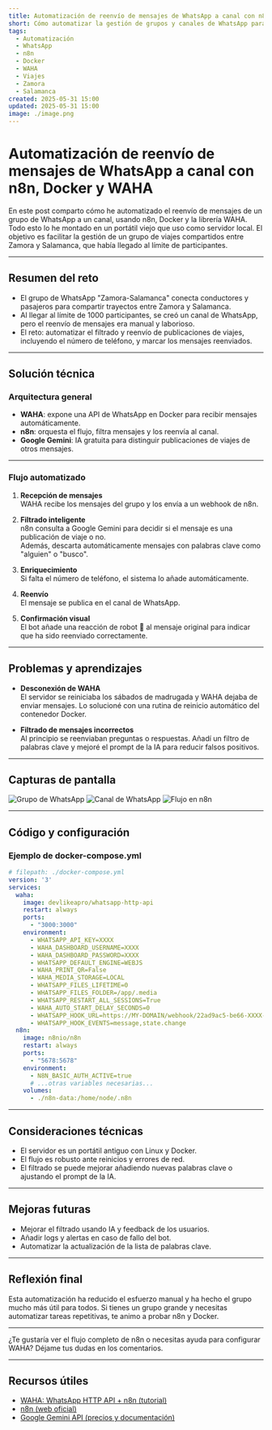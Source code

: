 ```yaml
---
title: Automatización de reenvío de mensajes de WhatsApp a canal con n8n, Docker y WAHA
short: Cómo automatizar la gestión de grupos y canales de WhatsApp para viajes compartidos en Zamora y Salamanca usando n8n y Docker.
tags:
  - Automatización
  - WhatsApp
  - n8n
  - Docker
  - WAHA
  - Viajes
  - Zamora
  - Salamanca
created: 2025-05-31 15:00
updated: 2025-05-31 15:00
image: ./image.png
---
```


# Automatización de reenvío de mensajes de WhatsApp a canal con n8n, Docker y WAHA

En este post comparto cómo he automatizado el reenvío de mensajes de un grupo de WhatsApp a un canal, usando n8n, Docker y la librería WAHA. Todo esto lo he montado en un portátil viejo que uso como servidor local. El objetivo es facilitar la gestión de un grupo de viajes compartidos entre Zamora y Salamanca, que había llegado al límite de participantes.

---

## Resumen del reto

- El grupo de WhatsApp "Zamora-Salamanca" conecta conductores y pasajeros para compartir trayectos entre Zamora y Salamanca.
- Al llegar al límite de 1000 participantes, se creó un canal de WhatsApp, pero el reenvío de mensajes era manual y laborioso.
- El reto: automatizar el filtrado y reenvío de publicaciones de viajes, incluyendo el número de teléfono, y marcar los mensajes reenviados.

---

## Solución técnica

### Arquitectura general

- **WAHA**: expone una API de WhatsApp en Docker para recibir mensajes automáticamente.
- **n8n**: orquesta el flujo, filtra mensajes y los reenvía al canal.
- **Google Gemini**: IA gratuita para distinguir publicaciones de viajes de otros mensajes.

---

### Flujo automatizado

1. **Recepción de mensajes**  
   WAHA recibe los mensajes del grupo y los envía a un webhook de n8n.

2. **Filtrado inteligente**  
   n8n consulta a Google Gemini para decidir si el mensaje es una publicación de viaje o no.  
   Además, descarta automáticamente mensajes con palabras clave como "alguien" o "busco".

3. **Enriquecimiento**  
   Si falta el número de teléfono, el sistema lo añade automáticamente.

4. **Reenvío**  
   El mensaje se publica en el canal de WhatsApp.

5. **Confirmación visual**  
   El bot añade una reacción de robot 🤖 al mensaje original para indicar que ha sido reenviado correctamente.

---

## Problemas y aprendizajes

- **Desconexión de WAHA**  
  El servidor se reiniciaba los sábados de madrugada y WAHA dejaba de enviar mensajes. Lo solucioné con una rutina de reinicio automático del contenedor Docker.

- **Filtrado de mensajes incorrectos**  
  Al principio se reenviaban preguntas o respuestas. Añadí un filtro de palabras clave y mejoré el prompt de la IA para reducir falsos positivos.

---

## Capturas de pantalla

![Grupo de WhatsApp](./whatsapp-group.png)
![Canal de WhatsApp](./whatsapp-channel.png)
![Flujo en n8n](./image.png)

---

## Código y configuración

### Ejemplo de docker-compose.yml

```yaml
# filepath: ./docker-compose.yml
version: '3'
services:
  waha:
    image: devlikeapro/whatsapp-http-api
    restart: always
    ports:
      - "3000:3000"
    environment:
      - WHATSAPP_API_KEY=XXXX
      - WAHA_DASHBOARD_USERNAME=XXXX
      - WAHA_DASHBOARD_PASSWORD=XXXX
      - WHATSAPP_DEFAULT_ENGINE=WEBJS
      - WAHA_PRINT_QR=False
      - WAHA_MEDIA_STORAGE=LOCAL
      - WHATSAPP_FILES_LIFETIME=0
      - WHATSAPP_FILES_FOLDER=/app/.media
      - WHATSAPP_RESTART_ALL_SESSIONS=True
      - WAHA_AUTO_START_DELAY_SECONDS=0
      - WHATSAPP_HOOK_URL=https://MY-DOMAIN/webhook/22ad9ac5-be66-XXXX-XXXX-XXXXXXXXX/waha
      - WHATSAPP_HOOK_EVENTS=message,state.change
  n8n:
    image: n8nio/n8n
    restart: always
    ports:
      - "5678:5678"
    environment:
      - N8N_BASIC_AUTH_ACTIVE=true
      # ...otras variables necesarias...
    volumes:
      - ./n8n-data:/home/node/.n8n
```

---

## Consideraciones técnicas

- El servidor es un portátil antiguo con Linux y Docker.
- El flujo es robusto ante reinicios y errores de red.
- El filtrado se puede mejorar añadiendo nuevas palabras clave o ajustando el prompt de la IA.

---

## Mejoras futuras

- Mejorar el filtrado usando IA y feedback de los usuarios.
- Añadir logs y alertas en caso de fallo del bot.
- Automatizar la actualización de la lista de palabras clave.

---

## Reflexión final

Esta automatización ha reducido el esfuerzo manual y ha hecho el grupo mucho más útil para todos. Si tienes un grupo grande y necesitas automatizar tareas repetitivas, te animo a probar n8n y Docker.

---

¿Te gustaría ver el flujo completo de n8n o necesitas ayuda para configurar WAHA? Déjame tus dudas en los comentarios.

---

## Recursos útiles

- [WAHA: WhatsApp HTTP API + n8n (tutorial)](https://waha.devlike.pro/blog/waha-n8n/)
- [n8n (web oficial)](https://n8n.io/)
- [Google Gemini API (precios y documentación)](https://ai.google.dev/gemini-api/docs/pricing?hl=es-419)
